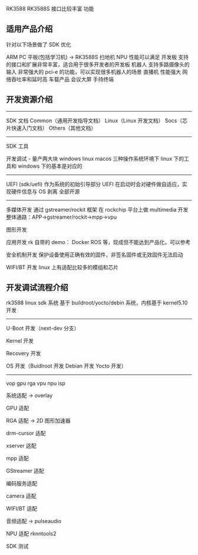 RK3588 RK3588S
接口比较丰富 功能

## 适用产品介绍

针对以下场景做了 SDK 优化

ARM PC
平板(包括学习机) -> RK3588S
扫地机 NPU 性能可以满足
开发板 支持的接口和扩展非常丰富，适合用于很多开发者的开发板
机器人 支持多路摄像头的输入 非常强大的 pci-e 的功能，可以实现很多机器人的场景
直播机 性能强大 网络吞吐率和延时高
车载产品
会议大屏
手持终端

## 开发资源介绍

---

SDK 文档
Common（通用开发指导文档）
Linux（Linux 开发文档）
Socs（芯片快速入门文档）
Others（其他文档）

---

SDK 工具

开发调试 - 量产两大块
windows linux macos 三种操作系统环境下
linux 下的工具和 windows 下的基本是对应的

---

UEFI (sdk/uefi)
作为系统的初始引导部分
UEFI 在启动时会对硬件做自适应，实现硬件信息与 OS 剥离
全部开源

---

多媒体开发
通过 gstreamer/rockit 框架 在 rockchip 平台上做 multimedia 开发
整体通路：APP->gstreamer/rockit->mpp->vpu

图形开发

应用开发
rk 自带的 demo： Docker ROS 等，现成但不能达到产品化，可以参考

安全机制开发
保护设备使用正确有效的固件，非签名固件或无效固件无法启动

WIFI/BT 开发
linux 上有适配比较多的模组和芯片

## 开发调试流程介绍

rk3588 linux sdk 系统 基于 buildroot/yocto/debin 系统，内核基于 kernel5.10 开发

---

U-Boot 开发（next-dev 分支）

Kernel 开发

Recovery 开发

OS 开发（Buidlroot 开发 Debian 开发 Yocto 开发）

---

vop gpu rga vpu npu isp

系统适配 -> overlay

GPU 适配

RGA 适配 -> 2D 图形加速器

drm-cursor 适配

xserver 适配

mpp 适配

GStreamer 适配

编码服务适配

camera 适配

WIFI/BT 适配

音频适配 -> pulseaudio

NPU 适配
rknntools2

SDK 测试
